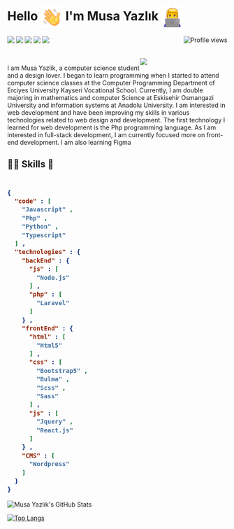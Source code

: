 # Hello <img src="https://raw.githubusercontent.com/heydrdev/devtools/main/emojis/telegram/waving-hand.gif" height="50" width="50" align="center" /> I'm Musa Yazlık <img src="https://raw.githubusercontent.com/heydrdev/devtools/main/emojis/telegram/man-technologist.gif" height="50" width="50" align="center" />



<img align="right" src="https://gpvc.arturio.dev/musayazlik" alt="Profile views">

[![](https://img.shields.io/badge/Facebook-1877F2?style=for-the-badge&logo=facebook&logoColor=white)](https://www.facebook.com/musayazlik)
[![](https://img.shields.io/badge/Twitter-1DA1F2?style=for-the-badge&logo=twitter&logoColor=white)](https://twitter.com/musayazlik)
[![](https://img.shields.io/badge/Instagram-E4405F?style=for-the-badge&logo=instagram&logoColor=white)](https://www.instagram.com/musa_yazlik)
[![](https://img.shields.io/badge/LinkedIn-0077B5?style=for-the-badge&logo=linkedin&logoColor=white)](https://www.linkedin.com/in/musayazlik/)
[![](https://img.shields.io/badge/Gmail-D14836?style=for-the-badge&logo=gmail&logoColor=white)](mailto:info@musayazlik.com)

<br>

<img src='image/Profile.png' align='right' width='200'>
<p>
I am Musa Yazlik, a computer science student and a design lover. I began to learn programming when I started to attend computer science classes at the Computer Programming Department of Erciyes University Kayseri Vocational School. Currently, I am double majoring in mathematics and computer Science at Eskisehir Osmangazi University and information systems at Anadolu University. I am interested in web development and have been improving my skills in various technologies related to web design and development. The first technology I learned for web development is the Php programming language. As I am interested in full-stack development, I am currently focused more on front-end development. I am also learning Figma
</p>




## 👨‍🎓 Skills 💪

<h3>

```json

{
  "code" : [
    "Javascript" ,
    "Php" ,
    "Python" ,
    "Typescript"
  ] ,
  "technologies" : {
    "backEnd" : {
      "js" : [
        "Node.js"
      ] ,
      "php" : [
        "Laravel"
      ]
    } ,
    "frontEnd" : {
      "html" : [
        "Html5"
      ] ,
      "css" : [
        "Bootstrap5" ,
        "Bulma" ,
        "Scss" ,
        "Sass"
      ] ,
      "js" : [
        "Jquery" ,
        "React.js"
      ]
    } ,
    "CMS" : [
      "Wordpress"
    ]
  }
}


```

</h3>


![Musa Yazlık's GitHub Stats](https://github-readme-stats.vercel.app/api?username=musayazlik&show_icons=true&theme=dracula)

[![Top Langs](https://github-readme-stats.vercel.app/api/top-langs/?username=musayazlik)]()




